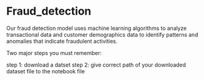 # Fraud_detection
Our fraud detection model uses machine learning algorithms to analyze transactional data and customer demographics data to identify patterns and anomalies that indicate fraudulent activities.

Two major steps you must remember:

step 1: download a datset
step 2: give correct path of your downloaded dataset file to the notebook file

